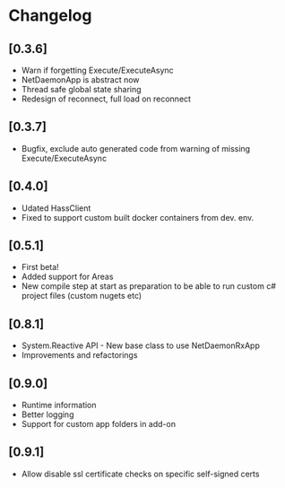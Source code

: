 # Changelog

## [0.3.6]

- Warn if forgetting Execute/ExecuteAsync
- NetDaemonApp is abstract now
- Thread safe global state sharing
- Redesign of reconnect, full load on reconnect

## [0.3.7]

- Bugfix, exclude auto generated code from warning of missing Execute/ExecuteAsync

## [0.4.0]

- Udated HassClient
- Fixed to support custom built docker containers from dev. env.

## [0.5.1]

- First beta!
- Added support for Areas
- New compile step at start as preparation to be able to run custom c# project files (custom nugets etc)

## [0.8.1]

- System.Reactive API - New base class to use NetDaemonRxApp
- Improvements and refactorings

## [0.9.0]

- Runtime information
- Better logging
- Support for custom app folders in add-on

## [0.9.1]

- Allow disable ssl certificate checks on specific self-signed certs
